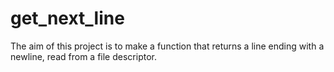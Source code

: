# get_next_line

The aim of this project is to make a function that returns a line ending with a newline, read from a file descriptor.
